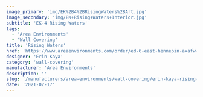 ```yaml
---
image_primary: 'img/EK%2B4%2BRisingWaters%2BArt.jpg'
image_secondary: 'img/EK+Rising+Waters+Interior.jpg'
subtitle: 'EK-4 Rising Waters'
tags:
  - 'Area Environments'
  - 'Wall Covering'
title: 'Rising Waters'
href: 'https://www.areaenvironments.com/order/ed-6-east-hennepin-axafw-w3l9w-34b63'
designer: 'Erin Kaya'
category: 'wall-covering'
manufacturer: 'Area Environments'
description: ''
slug: '/manufacturers/area-environments/wall-covering/erin-kaya-rising-waters'
date: '2021-02-17'
---
```

